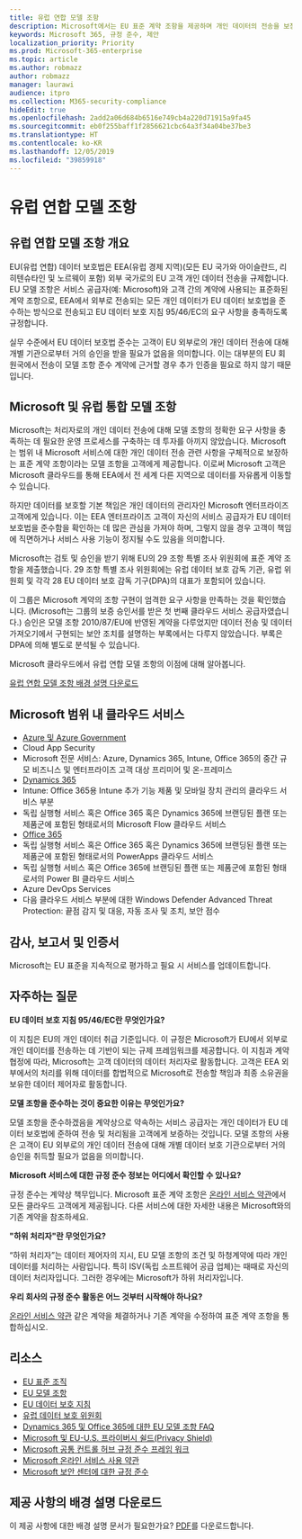 ```yaml
---
title: 유럽 연합 모델 조항
description: Microsoft에서는 EU 표준 계약 조항을 제공하며 개인 데이터의 전송을 보장합니다.
keywords: Microsoft 365, 규정 준수, 제안
localization_priority: Priority
ms.prod: Microsoft-365-enterprise
ms.topic: article
ms.author: robmazz
author: robmazz
manager: laurawi
audience: itpro
ms.collection: M365-security-compliance
hideEdit: true
ms.openlocfilehash: 2add2a06d684b6516e749cb4a220d71915a9fa45
ms.sourcegitcommit: eb0f255baff1f2856621cbc64a3f34a04be37be3
ms.translationtype: HT
ms.contentlocale: ko-KR
ms.lasthandoff: 12/05/2019
ms.locfileid: "39859918"
---
```

# <a name="european-union-model-clauses"></a>유럽 연합 모델 조항

## <a name="european-union-model-clauses-overview"></a>유럽 연합 모델 조항 개요

EU(유럽 연합) 데이터 보호법은 EEA(유럽 경제 지역)(모든 EU 국가와 아이슬란드, 리히텐슈타인 및 노르웨이 포함) 외부 국가로의 EU 고객 개인 데이터 전송을 규제합니다. EU 모델 조항은 서비스 공급자(예: Microsoft)와 고객 간의 계약에 사용되는 표준화된 계약 조항으로, EEA에서 외부로 전송되는 모든 개인 데이터가 EU 데이터 보호법을 준수하는 방식으로 전송되고 EU 데이터 보호 지침 95/46/EC의 요구 사항을 충족하도록 규정합니다.

실무 수준에서 EU 데이터 보호법 준수는 고객이 EU 외부로의 개인 데이터 전송에 대해 개별 기관으로부터 거의 승인을 받을 필요가 없음을 의미합니다. 이는 대부분의 EU 회원국에서 전송이 모델 조항 준수 계약에 근거할 경우 추가 인증을 필요로 하지 않기 때문입니다.

## <a name="microsoft-and-european-union-model-clauses"></a>Microsoft 및 유럽 통합 모델 조항

Microsoft는 처리자로의 개인 데이터 전송에 대해 모델 조항의 정확한 요구 사항을 충족하는 데 필요한 운영 프로세스를 구축하는 데 투자를 아끼지 않았습니다. Microsoft는 범위 내 Microsoft 서비스에 대한 개인 데이터 전송 관련 사항을 구체적으로 보장하는 표준 계약 조항이라는 모델 조항을 고객에게 제공합니다. 이로써 Microsoft 고객은 Microsoft 클라우드를 통해 EEA에서 전 세계 다른 지역으로 데이터를 자유롭게 이동할 수 있습니다.

하지만 데이터를 보호할 기본 책임은 개인 데이터의 관리자인 Microsoft 엔터프라이즈 고객에게 있습니다. 이는 EEA 엔터프라이즈 고객이 자신의 서비스 공급자가 EU 데이터 보호법을 준수함을 확인하는 데 많은 관심을 가져야 하며, 그렇지 않을 경우 고객이 책임에 직면하거나 서비스 사용 기능이 정지될 수도 있음을 의미합니다.

Microsoft는 검토 및 승인을 받기 위해 EU의 29 조항 특별 조사 위원회에 표준 계약 조항을 제출했습니다. 29 조항 특별 조사 위원회에는 유럽 데이터 보호 감독 기관, 유럽 위원회 및 각각 28 EU 데이터 보호 감독 기구(DPA)의 대표가 포함되어 있습니다.

이 그룹은 Microsoft 계약의 조항 구현이 엄격한 요구 사항을 만족하는 것을 확인했습니다. (Microsoft는 그룹의 보증 승인서를 받은 첫 번째 클라우드 서비스 공급자였습니다.) 승인은 모델 조항 2010/87/EU에 반영된 계약을 다루었지만 데이터 전송 및 데이터 가져오기에서 구현되는 보안 조치를 설명하는 부록에서는 다루지 않았습니다. 부록은 DPA에 의해 별도로 분석될 수 있습니다.

Microsoft 클라우드에서 유럽 연합 모델 조항의 이점에 대해 알아봅니다.

[유럽 연합 모델 조항 배경 설명 다운로드](https://aka.ms/eu-model-backgrounder)

## <a name="microsoft-in-scope-cloud-services"></a>Microsoft 범위 내 클라우드 서비스

- [Azure 및 Azure Government](https://aka.ms/AzureCompliance)
- Cloud App Security
- Microsoft 전문 서비스: Azure, Dynamics 365, Intune, Office 365의 중간 규모 비즈니스 및 엔터프라이즈 고객 대상 프리미어 및 온-프레미스
- [Dynamics 365](https://aka.ms/d365-compliance-list)
- Intune: Office 365용 Intune 추가 기능 제품 및 모바일 장치 관리의 클라우드 서비스 부분
- 독립 실행형 서비스 혹은 Office 365 혹은 Dynamics 365에 브랜딩된 플랜 또는 제품군에 포함된 형태로서의 Microsoft Flow 클라우드 서비스
- [Office 365](https://go.microsoft.com/fwlink/p/?LinkID=2077751)
- 독립 실행형 서비스 혹은 Office 365 혹은 Dynamics 365에 브랜딩된 플랜 또는 제품군에 포함된 형태로서의 PowerApps 클라우드 서비스
- 독립 실행형 서비스 혹은 Office 365에 브랜딩된 플랜 또는 제품군에 포함된 형태로서의 Power BI 클라우드 서비스
- Azure DevOps Services
- 다음 클라우드 서비스 부분에 대한 Windows Defender Advanced Threat Protection: 끝점 감지 및 대응, 자동 조사 및 조치, 보안 점수

## <a name="audits-reports-and-certificates"></a>감사, 보고서 및 인증서

Microsoft는 EU 표준을 지속적으로 평가하고 필요 시 서비스를 업데이트합니다.

## <a name="frequently-asked-questions"></a>자주하는 질문

**EU 데이터 보호 지침 95/46/EC란 무엇인가요?**

이 지침은 EU의 개인 데이터 취급 기준입니다. 이 규정은 Microsoft가 EU에서 외부로 개인 데이터를 전송하는 데 기반이 되는 규제 프레임워크를 제공합니다. 이 지침과 계약 협정에 따라, Microsoft는 고객 데이터의 데이터 처리자로 활동합니다. 고객은 EEA 외부에서의 처리를 위해 데이터를 합법적으로 Microsoft로 전송할 책임과 최종 소유권을 보유한 데이터 제어자로 활동합니다.

**모델 조항을 준수하는 것이 중요한 이유는 무엇인가요?**

모델 조항을 준수하겠음을 계약상으로 약속하는 서비스 공급자는 개인 데이터가 EU 데이터 보호법에 준하여 전송 및 처리됨을 고객에게 보증하는 것입니다. 모델 조항의 사용은 고객이 EU 외부로의 개인 데이터 전송에 대해 개별 데이터 보호 기관으로부터 거의 승인을 취득할 필요가 없음을 의미합니다.

**Microsoft 서비스에 대한 규정 준수 정보는 어디에서 확인할 수 있나요?**

규정 준수는 계약상 책무입니다. Microsoft 표준 계약 조항은 [온라인 서비스 약관](https://aka.ms/Online-Services-Terms)에서 모든 클라우드 고객에게 제공됩니다. 다른 서비스에 대한 자세한 내용은 Microsoft와의 기존 계약을 참조하세요.

**"하위 처리자"란 무엇인가요?**

“하위 처리자”는 데이터 제어자의 지시, EU 모델 조항의 조건 및 하청계약에 따라 개인 데이터를 처리하는 사람입니다. 특히 ISV(독립 소프트웨어 공급 업체)는 때때로 자신의 데이터 처리자입니다. 그러한 경우에는 Microsoft가 하위 처리자입니다.

**우리 회사의 규정 준수 활동은 어느 것부터 시작해야 하나요?**

[온라인 서비스 약관](https://aka.ms/Online-Services-Terms) 같은 계약을 체결하거나 기존 계약을 수정하여 표준 계약 조항을 통합하십시오.

## <a name="resources"></a>리소스

- [EU 표준 조직](https://eur-lex.europa.eu/)
- [EU 모델 조항](https://aka.ms/EU-model_clauses)
- [EU 데이터 보호 지침](https://aka.ms/EU-DPD)
- [유럽 데이터 보호 위원회](https://edpb.europa.eu/)
- [Dynamics 365 및 Office 365에 대한 EU 모델 조항 FAQ](https://products.office.com/business/office-365-trust-center-eu-model-clauses-faq)
- [Microsoft 및 EU-U.S. 프라이버시 쉴드(Privacy Shield)](https://go.microsoft.com/fwlink/p/?linkid=2099701)
- [Microsoft 공통 컨트롤 허브 규정 준수 프레임 워크](https://www.microsoft.com/trustcenter/common-controls-hub)
- [Microsoft 온라인 서비스 사용 약관](https://aka.ms/Online-Services-Terms)
- [Microsoft 보안 센터에 대한 규정 준수](https://www.microsoft.com/trust-center/compliance/compliance-overview)

## <a name="download-the-offering-backgrounder"></a>제공 사항의 배경 설명 다운로드

이 제공 사항에 대한 배경 설명 문서가 필요한가요? [PDF](https://download.microsoft.com/download/E/5/F/E5FA8D11-07A4-4496-82B3-0BCFABAA2FB7/EU_Model_Clauses_Compliance_Backgrounder.pdf)를 다운로드합니다.
